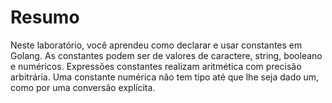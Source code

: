# Resumo

Neste laboratório, você aprendeu como declarar e usar constantes em Golang. As constantes podem ser de valores de caractere, string, booleano e numéricos. Expressões constantes realizam aritmética com precisão arbitrária. Uma constante numérica não tem tipo até que lhe seja dado um, como por uma conversão explícita.
